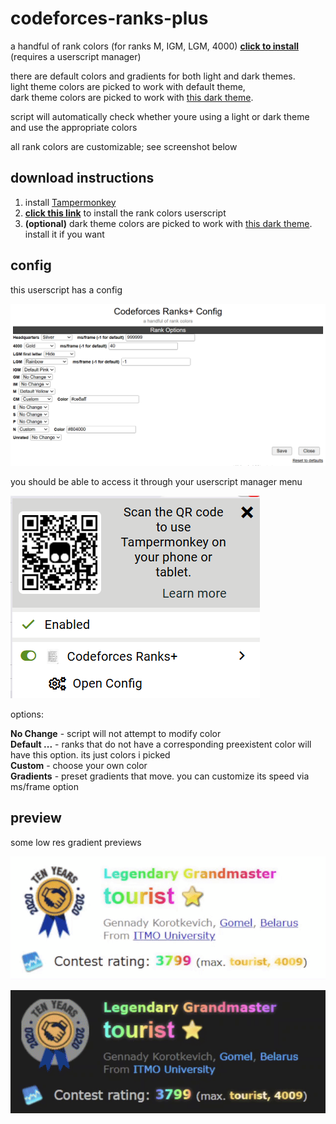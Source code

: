 # codeforces-ranks-plus

a handful of rank colors (for ranks M, IGM, LGM, 4000)
[**click to install**](https://github.com/temporary77/codeforces-ranks-plus/raw/main/codeforces-ranks-plus.user.js) (requires a userscript manager)

there are default colors and gradients for both light and dark themes.  
light theme colors are picked to work with default theme,  
dark theme colors are picked to work with [this dark theme](https://github.com/GaurangTandon/codeforces-darktheme).

script will automatically check whether youre using a light or dark theme and use the appropriate colors

all rank colors are customizable; see screenshot below

## download instructions

1. install [Tampermonkey](https://tampermonkey.net/)
2. [**click this link**](https://github.com/temporary77/codeforces-ranks-plus/raw/main/codeforces-ranks-plus.user.js) to install the rank colors userscript
3. **(optional)** dark theme colors are picked to work with [this dark theme](https://github.com/GaurangTandon/codeforces-darktheme). install it if you want

## config

this userscript has a config

![screenshot of tampermonkey menu](./imgs/config.png)

you should be able to access it through your userscript manager menu

![screenshot of config](./imgs/userscriptmenu.png)

options:

**No Change** - script will not attempt to modify color  
**Default ...** - ranks that do not have a corresponding preexistent color will have this option. its just colors i picked  
**Custom** - choose your own color  
**Gradients** - preset gradients that move. you can customize its speed via ms/frame option  

## preview

some low res gradient previews

![light theme](./imgs/previewlight.gif)

![dark theme](./imgs/previewdark.gif)
